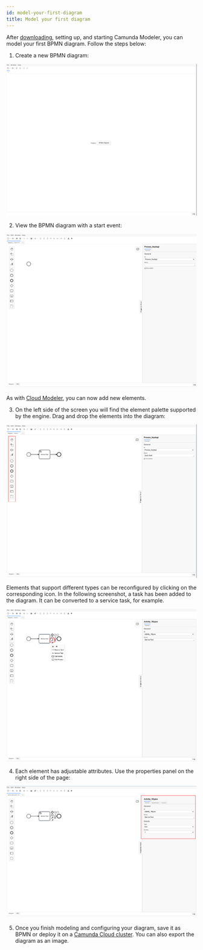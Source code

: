 ```yaml
---
id: model-your-first-diagram
title: Model your first diagram
---
```


After [downloading](./install-the-modeler.md), setting up, and starting Camunda Modeler, you can model your first BPMN diagram. Follow the steps below:

1. Create a new BPMN diagram:

![empty application](./img/empty.png)

2. View the BPMN diagram with a start event:

![new diagram](./img/new-diagram.png)

As with [Cloud Modeler](../cloud-modeler/model-your-first-diagram.md), you can now add new elements.

3. On the left side of the screen you will find the element palette supported by the engine. Drag and drop the elements into the diagram:

![elements](./img/elements.png)

Elements that support different types can be reconfigured by clicking on the corresponding icon. In the following screenshot, a task has been added to the diagram. It can be converted to a service task, for example.

![task configuration](img/element-configuration.png)

4. Each element has adjustable attributes. Use the properties panel on the right side of the page:

![properties panel](img/properties-panel.png)

5. Once you finish modeling and configuring your diagram, save it as BPMN or deploy it on a [Camunda Cloud cluster](./connect-to-camunda-cloud.md). You can also export the diagram as an image.
